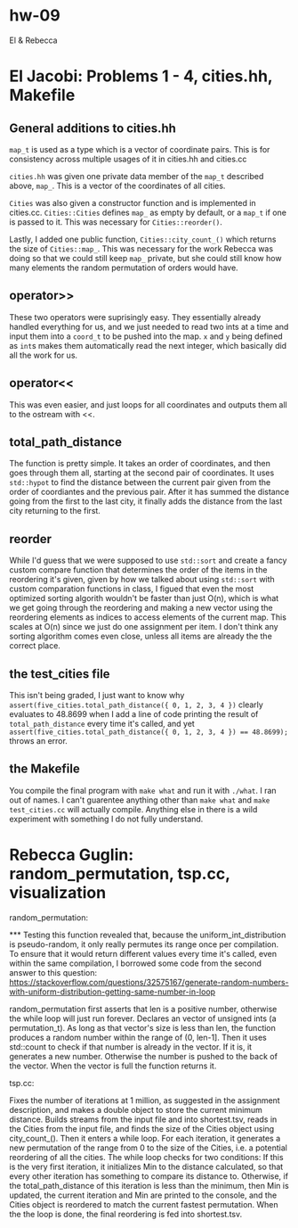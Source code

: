 # hw-09
El &amp; Rebecca

El Jacobi: Problems 1 - 4, cities.hh, Makefile
=========================

## General additions to cities.hh

`map_t` is used as a type which is a vector of coordinate pairs. This is for consistency across multiple usages of it in cities.hh and cities.cc

`cities.hh` was given one private data member of the `map_t` described above, `map_`. This is a vector of the coordinates of all cities.

`Cities` was also given a constructor function and is implemented in cities.cc. `Cities::Cities` defines `map_` as empty by default, or a `map_t` if one is passed to it. This was necessary for `Cities::reorder()`.

Lastly, I added one public function, `Cities::city_count_()` which returns the size of `Cities::map_`. This was necessary for the work Rebecca was doing so that we could still keep `map_` private, but she could still know how many elements the random permutation of orders would have.

## operator>>

These two operators were suprisingly easy. They essentially already handled everything for us, and we just needed to read two ints at a time and input them into a `coord_t` to be pushed into the map. `x` and `y` being defined as `int`s makes them automatically read the next integer, which basically did all the work for us.

## operator<<

This was even easier, and just loops for all coordinates and outputs them all to the ostream with <<.

## total_path_distance

The function is pretty simple. It takes an order of coordinates, and then goes through them all, starting at the second pair of coordinates. It uses `std::hypot` to find the distance between the current pair given from the order of coordiantes and the previous pair. After it has summed the distance going from the first to the last city, it finally adds the distance from the last city returning to the first.

## reorder

While I'd guess that we were supposed to use `std::sort` and create a fancy custom compare function that determines the order of the items in the reordering it's given, given by how we talked about using `std::sort` with custom comparation functions in class, I figued that even the most optimized sorting algorith wouldn't be faster than just O(n), which is what we get going through the reordering and making a new vector using the reordering elements as indices to access elements of the current map. This scales at O(n) since we just do one assignment per item. I don't think any sorting algorithm comes even close, unless all items are already the the correct place.

## the test_cities file

This isn't being graded, I just want to know why `assert(five_cities.total_path_distance({ 0, 1, 2, 3, 4 })` clearly evaluates to 48.8699 when I add a line of code printing the result of `total_path_distance` every time it's called, and yet `assert(five_cities.total_path_distance({ 0, 1, 2, 3, 4 }) == 48.8699);` throws an error.

## the Makefile

You compile the final program with `make what` and run it with `./what`. I ran out of names. I can't guarentee anything other than `make what` and `make test_cities.cc` will actually compile. Anything else in there is a wild experiment with something I do not fully understand.

Rebecca Guglin: random_permutation, tsp.cc, visualization
=========================================================

random_permutation:

*** Testing this function revealed that, because the uniform_int_distribution is pseudo-random, it only really permutes its range once per compilation. To ensure that it would return different values every time it's called, even within the same compilation, I borrowed some code from the second answer to this question: https://stackoverflow.com/questions/32575167/generate-random-numbers-with-uniform-distribution-getting-same-number-in-loop 

random_permutation first asserts that len is a positive number, otherwise the while loop will just run forever. Declares an vector of unsigned ints (a permutation_t). As long as that vector's size is less than len, the function produces a random number within the range of (0, len-1]. Then it uses std::count to check if that number is already in the vector. If it is, it generates a new number. Otherwise the number is pushed to the back of the vector. When the vector is full the function returns it. 

tsp.cc:

Fixes the number of iterations at 1 million, as suggested in the assignment description, and makes a double object to store the current minimum distance. Builds streams from the input file and into shortest.tsv, reads in the Cities from the input file, and finds the size of the Cities object using city_count_().
Then it enters a while loop. For each iteration, it generates a new permutation of the range from 0 to the size of the Cities, i.e. a potential reordering of all the cities. The while loop checks for two conditions:
If this is the very first iteration, it initializes Min to the distance calculated, so that every other iteration has something to compare its distance to.
Otherwise, if the total_path_distance of this iteration is less than the minimum, then Min is updated, the current iteration and Min are printed to the console, and the Cities object is reordered to match the current fastest permutation. When the the loop is done, the final reordering is fed into shortest.tsv. 
